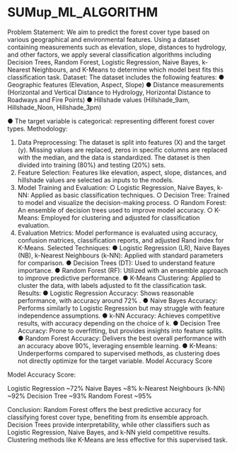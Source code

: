 # SUMup_ML_ALGORITHM
Problem Statement: We aim to predict the forest cover type based on various geographical and
environmental features. Using a dataset containing measurements such as elevation, slope, distances
to hydrology, and other factors, we apply several classification algorithms including Decision Trees,
Random Forest, Logistic Regression, Naive Bayes, k-Nearest Neighbours, and K-Means to
determine which model best fits this classification task.
Dataset: The dataset includes the following features:
● Geographic features (Elevation, Aspect, Slope)
● Distance measurements (Horizontal and Vertical Distance to Hydrology, Horizontal Distance
to Roadways and Fire Points)
● Hillshade values (Hillshade_9am, Hillshade_Noon, Hillshade_3pm)

● The target variable is categorical: representing different forest cover types.
Methodology:
1. Data Preprocessing: The dataset is split into features (X) and the target (y). Missing values
are replaced, zeros in specific columns are replaced with the median, and the data is
standardized. The dataset is then divided into training (80%) and testing (20%) sets.
2. Feature Selection: Features like elevation, aspect, slope, distances, and hillshade values are
selected as inputs to the models.
3. Model Training and Evaluation:
○ Logistic Regression, Naive Bayes, k-NN: Applied as basic classification techniques.
○ Decision Tree: Trained to model and visualize the decision-making process.
○ Random Forest: An ensemble of decision trees used to improve model accuracy. ○
K-Means: Employed for clustering and adjusted for classification evaluation.
4. Evaluation Metrics: Model performance is evaluated using accuracy, confusion matrices,
classification reports, and adjusted Rand index for K-Means.
Selected Techniques:
● Logistic Regression (LR), Naive Bayes (NB), k-Nearest Neighbours (k-NN): Applied with
standard parameters for comparison.
● Decision Trees (DT): Used to understand feature importance.
● Random Forest (RF): Utilized with an ensemble approach to improve predictive
performance.
● K-Means Clustering: Applied to cluster the data, with labels adjusted to fit the classification
task.
Results:
● Logistic Regression Accuracy: Shows reasonable performance, with accuracy around 72% .
● Naive Bayes Accuracy: Performs similarly to Logistic Regression but may struggle with
feature independence assumptions.
● k-NN Accuracy: Achieves competitive results, with accuracy depending on the choice of k.
● Decision Tree Accuracy: Prone to overfitting, but provides insights into feature splits.
● Random Forest Accuracy: Delivers the best overall performance with an accuracy above
90%, leveraging ensemble learning.
● K-Means: Underperforms compared to supervised methods, as clustering does not directly
optimize for the target variable.
Model Accuracy Score

Model Accuracy Score:

Logistic Regression ~72%
Naive Bayes ~8%
k-Nearest Neighbours (k-NN) ~92%
Decision Tree ~93%
Random Forest ~95%


Conclusion: Random Forest offers the best predictive accuracy for classifying forest cover type,
benefiting from its ensemble approach. Decision Trees provide interpretability, while other classifiers
such as Logistic Regression, Naive Bayes, and k-NN yield competitive results. Clustering methods
like K-Means are less effective for this supervised task.
